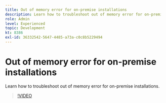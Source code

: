 ```yaml
---
title: Out of memory error for on-premise installations
description: Learn how to troubleshoot out of memory error for on-premise installations.
role: Admin
level: Experienced
topic: Development
kt: 8386
exl-id: 36332542-5647-4485-a73a-c0c8b5229494
---
```

# Out of memory error for on-premise installations

Learn how to troubleshoot out of memory error for on-premise installations.

>[!VIDEO](https://video.tv.adobe.com/v/335891?quality=12)
